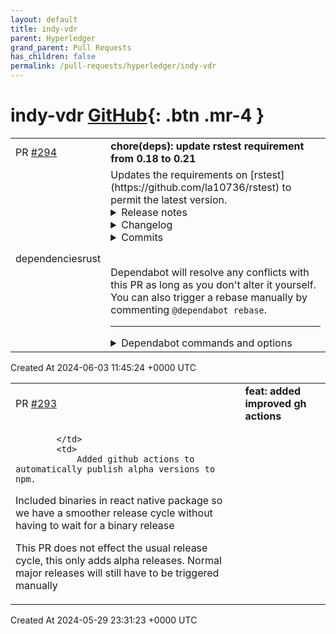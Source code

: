 ```yaml
---
layout: default
title: indy-vdr
parent: Hyperledger
grand_parent: Pull Requests
has_children: false
permalink: /pull-requests/hyperledger/indy-vdr
---
```


# indy-vdr <span class="fs-3 right-align">[GitHub](https://github.com/hyperledger/indy-vdr){: .btn .mr-4 }</span>


<div>
    <table>
        <tr>
            <td>
                PR <a href="https://github.com/hyperledger/indy-vdr/pull/294" class=".btn">#294</a>
            </td>
            <td>
                <b>
                    chore(deps): update rstest requirement from 0.18 to 0.21
                </b>
            </td>
        </tr>
        <tr>
            <td>
                <span class="chip">dependencies</span><span class="chip">rust</span>
            </td>
            <td>
                Updates the requirements on [rstest](https://github.com/la10736/rstest) to permit the latest version.
<details>
<summary>Release notes</summary>
<p><em>Sourced from <a href="https://github.com/la10736/rstest/releases">rstest's releases</a>.</em></p>
<blockquote>
<h2>0.21.0</h2>
<p>Use <code>crate-name</code> feature to enable the crate rename support (enabled by default)</p>
</blockquote>
</details>
<details>
<summary>Changelog</summary>
<p><em>Sourced from <a href="https://github.com/la10736/rstest/blob/master/CHANGELOG.md">rstest's changelog</a>.</em></p>
<blockquote>
<h2>[0.21.0] 2024/6/1</h2>
<h3>Changed</h3>
<ul>
<li>Add feature <code>crate-name</code> enabled by default to opt-in crate rename
support. See <a href="https://redirect.github.com/la10736/rstest/issues/258">#258</a></li>
</ul>
<h2>[0.20.0] 2024/5/30</h2>
<h3>Add</h3>
<ul>
<li>Implemented <code>#[by_ref]</code> attribute to take get a local lifetime for test arguments.
See <a href="https://redirect.github.com/la10736/rstest/issues/241">#241</a> for more details. Thanks to
<a href="https://github.com/narpfel"><code>@​narpfel</code></a> for suggesting it and useful discussions.</li>
<li>Support for import <code>rstest</code> with another name. See <a href="https://redirect.github.com/la10736/rstest/issues/221">#221</a></li>
</ul>
<h3>Fixed</h3>
<ul>
<li>Don't remove Lifetimes from test function if any. See <a href="https://redirect.github.com/la10736/rstest/issues/230">#230</a>
<a href="https://redirect.github.com/la10736/rstest/issues/241">#241</a> for more details.</li>
<li><a href="https://doc.rust-lang.org/std/path/struct.PathBuf.html"><code>PathBuf</code></a> does no longer need to be
in scope when using <code>#[files]</code> (see <a href="https://redirect.github.com/la10736/rstest/pull/242">#242</a>)</li>
<li><code>#[from(now::accept::also::path::for::fixture)]</code> See <a href="https://redirect.github.com/la10736/rstest/issues/246">#246</a>
for more details</li>
</ul>
<h2>[0.19.0] 2024/4/9</h2>
<h3>Changed</h3>
<ul>
<li>Defined <code>rust-version</code> for each crate (see <a href="https://redirect.github.com/la10736/rstest/issues/227">#227</a>)</li>
</ul>
<h3>Fixed</h3>
<ul>
<li>
<p><code>#[once]</code> fixtures now require the returned type to be
<a href="https://doc.rust-lang.org/std/marker/trait.Sync.html"><code>Sync</code></a> to prevent UB
when tests are executed in parallel. (see <a href="https://redirect.github.com/la10736/rstest/issues/235">#235</a>
for more details)</p>
</li>
<li>
<p><code>#[future(awt)]</code> and <code>#[awt]</code> now properly handle mutable (<code>mut</code>) parameters by treating futures as immutable and
treating the awaited rebinding as mutable.</p>
</li>
</ul>
<h2>[0.18.2] 2023/8/13</h2>
<h3>Changed</h3>
<ul>
<li>Now <code>#[files]</code> accept also parent folders (see <a href="https://redirect.github.com/la10736/rstest/issues/205">#205</a>
for more details).</li>
</ul>
<h2>[0.18.1] 2023/7/5</h2>
<!-- raw HTML omitted -->
</blockquote>
<p>... (truncated)</p>
</details>
<details>
<summary>Commits</summary>
<ul>
<li><a href="https://github.com/la10736/rstest/commit/38da6bfb9640763727778c07225228ebf405500e"><code>38da6bf</code></a> Prepare 0.21.0 Release</li>
<li><a href="https://github.com/la10736/rstest/commit/ca69788392e8b45f371939525d949b97e5b93673"><code>ca69788</code></a> bump version rstest_test to 0.13.0</li>
<li><a href="https://github.com/la10736/rstest/commit/b6b43c6740381ddbda6bf88276a3946c8e02f049"><code>b6b43c6</code></a> Clean chackoutlist</li>
<li><a href="https://github.com/la10736/rstest/commit/fef4f7b4f4eb1e0eb1c40b8554bdcb32b96e4a1e"><code>fef4f7b</code></a> Implemented Opt-in crate-name support Fix <a href="https://redirect.github.com/la10736/rstest/issues/258">#258</a></li>
<li><a href="https://github.com/la10736/rstest/commit/236be92a8a7b376669c7e5c18e29cc2e4e85f84c"><code>236be92</code></a> Build should use build tests target</li>
<li><a href="https://github.com/la10736/rstest/commit/8fde5be94fb6918492189c3f55528bd1e7962d01"><code>8fde5be</code></a> Prepare next changelog</li>
<li><a href="https://github.com/la10736/rstest/commit/f29e6346fee09a8854e20aa4c13a50da094fde30"><code>f29e634</code></a> Dependency should have a n explicit version to be published</li>
<li><a href="https://github.com/la10736/rstest/commit/e27ad2a4db085c714b9a98012683721f0fd5cb3d"><code>e27ad2a</code></a> Removed empty section</li>
<li><a href="https://github.com/la10736/rstest/commit/386779448365f5bb8620f404ad485b5a82a261be"><code>3867794</code></a> Fixed docs</li>
<li><a href="https://github.com/la10736/rstest/commit/b90fb8e0923b394223b72ab1ef63367959abfcba"><code>b90fb8e</code></a> Fix checkout list</li>
<li>Additional commits viewable in <a href="https://github.com/la10736/rstest/compare/v0.18.0...v0.21.0">compare view</a></li>
</ul>
</details>
<br />


Dependabot will resolve any conflicts with this PR as long as you don't alter it yourself. You can also trigger a rebase manually by commenting `@dependabot rebase`.

[//]: # (dependabot-automerge-start)
[//]: # (dependabot-automerge-end)

---

<details>
<summary>Dependabot commands and options</summary>
<br />

You can trigger Dependabot actions by commenting on this PR:
- `@dependabot rebase` will rebase this PR
- `@dependabot recreate` will recreate this PR, overwriting any edits that have been made to it
- `@dependabot merge` will merge this PR after your CI passes on it
- `@dependabot squash and merge` will squash and merge this PR after your CI passes on it
- `@dependabot cancel merge` will cancel a previously requested merge and block automerging
- `@dependabot reopen` will reopen this PR if it is closed
- `@dependabot close` will close this PR and stop Dependabot recreating it. You can achieve the same result by closing it manually
- `@dependabot show <dependency name> ignore conditions` will show all of the ignore conditions of the specified dependency
- `@dependabot ignore this major version` will close this PR and stop Dependabot creating any more for this major version (unless you reopen the PR or upgrade to it yourself)
- `@dependabot ignore this minor version` will close this PR and stop Dependabot creating any more for this minor version (unless you reopen the PR or upgrade to it yourself)
- `@dependabot ignore this dependency` will close this PR and stop Dependabot creating any more for this dependency (unless you reopen the PR or upgrade to it yourself)


</details>
            </td>
        </tr>
    </table>
    <div class="right-align">
        Created At 2024-06-03 11:45:24 +0000 UTC
    </div>
</div>

<div>
    <table>
        <tr>
            <td>
                PR <a href="https://github.com/hyperledger/indy-vdr/pull/293" class=".btn">#293</a>
            </td>
            <td>
                <b>
                    feat: added improved gh actions
                </b>
            </td>
        </tr>
        <tr>
            <td>
                
            </td>
            <td>
                Added github actions to automatically publish alpha versions to npm.
Included binaries in react native package so we have a smoother release cycle without having to wait for a binary release

This PR does not effect the usual release cycle, this only adds alpha releases. Normal major releases will still have to be triggered manually
            </td>
        </tr>
    </table>
    <div class="right-align">
        Created At 2024-05-29 23:31:23 +0000 UTC
    </div>
</div>

